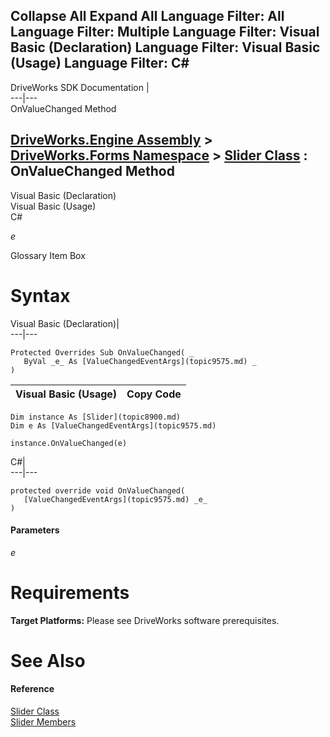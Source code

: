 Collapse All Expand All Language Filter: All  Language Filter: Multiple  Language Filter: Visual Basic (Declaration) Language Filter: Visual Basic (Usage) Language Filter: C#  
---  
DriveWorks SDK Documentation  |   
---|---  
OnValueChanged Method   
  
[DriveWorks.Engine Assembly](topic2156.md) > [DriveWorks.Forms Namespace](topic7266.md) > [Slider Class](topic8900.md) : OnValueChanged Method  
---  
  
Visual Basic (Declaration)    
Visual Basic (Usage)    
C# 

_e_
    

Glossary Item Box

# Syntax

Visual Basic (Declaration)|   
---|---  
      
    
    Protected Overrides Sub OnValueChanged( _
       ByVal _e_ As [ValueChangedEventArgs](topic9575.md) _
    )   
  
Visual Basic (Usage)| Copy Code  
---|---  
      
    
    Dim instance As [Slider](topic8900.md)
    Dim e As [ValueChangedEventArgs](topic9575.md)
     
    instance.OnValueChanged(e)  
  
C#|   
---|---  
      
    
    protected override void OnValueChanged( 
       [ValueChangedEventArgs](topic9575.md) _e_
    )  
  
#### Parameters

 _e_
    

# Requirements

**Target Platforms:** Please see DriveWorks software prerequisites.

# See Also

#### Reference

[Slider Class](topic8900.md)   
[Slider Members](topic8901.md)


